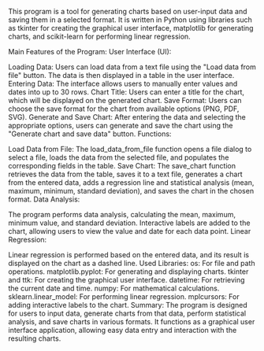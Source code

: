 This program is a tool for generating charts based on user-input data and saving them in a selected format. It is written in Python using libraries such as tkinter for creating the graphical user interface, matplotlib for generating charts, and scikit-learn for performing linear regression.

Main Features of the Program:
User Interface (UI):

Loading Data: Users can load data from a text file using the "Load data from file" button. The data is then displayed in a table in the user interface.
Entering Data: The interface allows users to manually enter values and dates into up to 30 rows.
Chart Title: Users can enter a title for the chart, which will be displayed on the generated chart.
Save Format: Users can choose the save format for the chart from available options (PNG, PDF, SVG).
Generate and Save Chart: After entering the data and selecting the appropriate options, users can generate and save the chart using the "Generate chart and save data" button.
Functions:

Load Data from File: The load_data_from_file function opens a file dialog to select a file, loads the data from the selected file, and populates the corresponding fields in the table.
Save Chart: The save_chart function retrieves the data from the table, saves it to a text file, generates a chart from the entered data, adds a regression line and statistical analysis (mean, maximum, minimum, standard deviation), and saves the chart in the chosen format.
Data Analysis:

The program performs data analysis, calculating the mean, maximum, minimum value, and standard deviation.
Interactive labels are added to the chart, allowing users to view the value and date for each data point.
Linear Regression:

Linear regression is performed based on the entered data, and its result is displayed on the chart as a dashed line.
Used Libraries:
os: For file and path operations.
matplotlib.pyplot: For generating and displaying charts.
tkinter and ttk: For creating the graphical user interface.
datetime: For retrieving the current date and time.
numpy: For mathematical calculations.
sklearn.linear_model: For performing linear regression.
mplcursors: For adding interactive labels to the chart.
Summary:
The program is designed for users to input data, generate charts from that data, perform statistical analysis, and save charts in various formats. It functions as a graphical user interface application, allowing easy data entry and interaction with the resulting charts.
